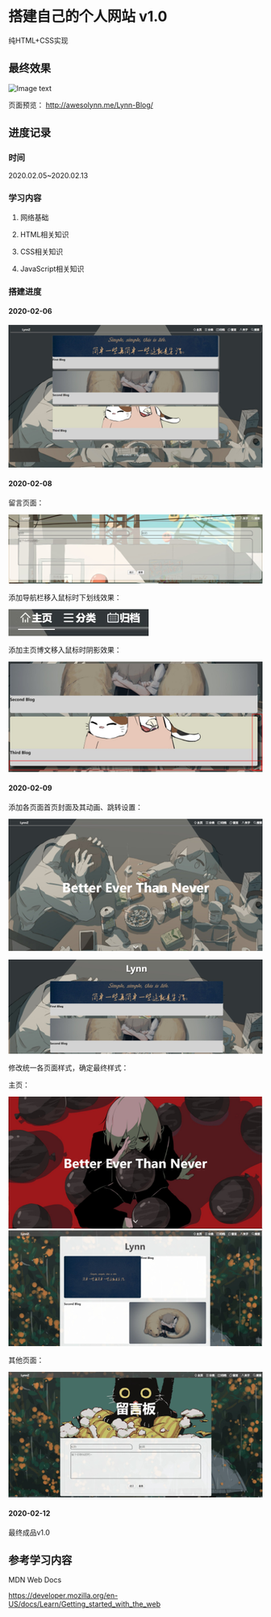 # 搭建自己的个人网站 v1.0

纯HTML+CSS实现

## 最终效果

![Image text](https://github.com/ChangeZ24/Lynn-Blog/blob/master/show.gif)

页面预览： http://awesolynn.me/Lynn-Blog/

## 进度记录

### 时间

2020.02.05~2020.02.13

### 学习内容

1. 网络基础

2. HTML相关知识

3. CSS相关知识

4. JavaScript相关知识

### 搭建进度

#### 2020-02-06

![Image text](https://github.com/ChangeZ24/Lynn-Blog/blob/dev/images/mdpicture/htmlweb.jpg)

#### 2020-02-08

留言页面：

![留言页面](https://github.com/ChangeZ24/Lynn-Blog/blob/dev/images/mdpicture/messagehtml.jpg)

添加导航栏移入鼠标时下划线效果：

![Image text](https://github.com/ChangeZ24/Lynn-Blog/blob/dev/images/mdpicture/CSS1.jpg)

添加主页博文移入鼠标时阴影效果：

![Image text](https://github.com/ChangeZ24/Lynn-Blog/blob/dev/images/mdpicture/CSS2.jpg)

#### 2020-02-09

添加各页面首页封面及其动画、跳转设置：

![Image text](https://github.com/ChangeZ24/Lynn-Blog/blob/dev/images/mdpicture/CSS3.jpg)

![Image text](https://github.com/ChangeZ24/Lynn-Blog/blob/dev/images/mdpicture/CSS4.jpg)

修改统一各页面样式，确定最终样式：

主页：

![Image text](https://github.com/ChangeZ24/Lynn-Blog/blob/dev/images/mdpicture/02092.jpg)
![Image text](https://github.com/ChangeZ24/Lynn-Blog/blob/dev/images/mdpicture/02093.jpg)

其他页面：

![Image text](https://github.com/ChangeZ24/Lynn-Blog/blob/dev/images/mdpicture/02091.jpg)

#### 2020-02-12

最终成品v1.0

## 参考学习内容

MDN Web Docs

https://developer.mozilla.org/en-US/docs/Learn/Getting_started_with_the_web

